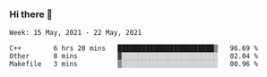 ### Hi there 👋
<!--START_SECTION:waka-->
```text
Week: 15 May, 2021 - 22 May, 2021

C++        6 hrs 20 mins   ████████████████████████▒   96.69 % 
Other      8 mins          ▓░░░░░░░░░░░░░░░░░░░░░░░░   02.04 % 
Makefile   3 mins          ▒░░░░░░░░░░░░░░░░░░░░░░░░   00.96 % 
```
<!--END_SECTION:waka-->

<p align="center"> </p>


<!--
**thallard/thallard** is a ✨ _special_ ✨ repository because its `README.md` (this file) appears on your GitHub profile.

Here are some ideas to get you started:

- 🔭 I’m currently working on ...
- 🌱 I’m currently learning ...
- 👯 I’m looking to collaborate on ...
- 🤔 I’m looking for help with ...
- 💬 Ask me about ...
- 📫 How to reach me: ...
- 😄 Pronouns: ...
- ⚡ Fun fact: ...
-->
